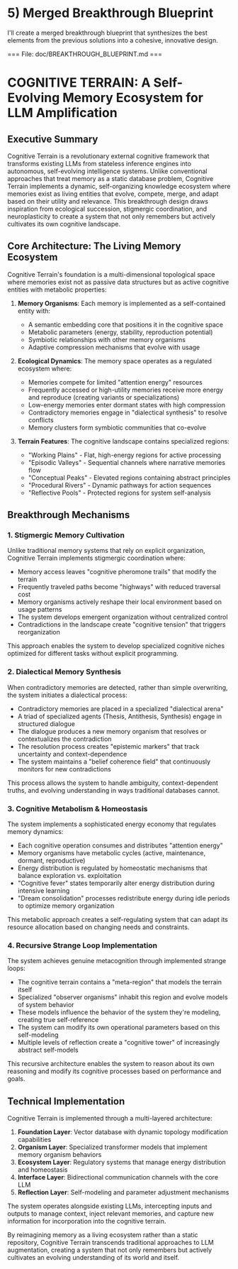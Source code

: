 # 5) Merged Breakthrough Blueprint

I'll create a merged breakthrough blueprint that synthesizes the best elements from the previous solutions into a cohesive, innovative design.

=== File: doc/BREAKTHROUGH_BLUEPRINT.md ===
# COGNITIVE TERRAIN: A Self-Evolving Memory Ecosystem for LLM Amplification

## Executive Summary

Cognitive Terrain is a revolutionary external cognitive framework that transforms existing LLMs from stateless inference engines into autonomous, self-evolving intelligence systems. Unlike conventional approaches that treat memory as a static database problem, Cognitive Terrain implements a dynamic, self-organizing knowledge ecosystem where memories exist as living entities that evolve, compete, merge, and adapt based on their utility and relevance. This breakthrough design draws inspiration from ecological succession, stigmergic coordination, and neuroplasticity to create a system that not only remembers but actively cultivates its own cognitive landscape.

## Core Architecture: The Living Memory Ecosystem

Cognitive Terrain's foundation is a multi-dimensional topological space where memories exist not as passive data structures but as active cognitive entities with metabolic properties:

1. **Memory Organisms**: Each memory is implemented as a self-contained entity with:
   - A semantic embedding core that positions it in the cognitive space
   - Metabolic parameters (energy, stability, reproduction potential)
   - Symbiotic relationships with other memory organisms
   - Adaptive compression mechanisms that evolve with usage

2. **Ecological Dynamics**: The memory space operates as a regulated ecosystem where:
   - Memories compete for limited "attention energy" resources
   - Frequently accessed or high-utility memories receive more energy and reproduce (creating variants or specializations)
   - Low-energy memories enter dormant states with high compression
   - Contradictory memories engage in "dialectical synthesis" to resolve conflicts
   - Memory clusters form symbiotic communities that co-evolve

3. **Terrain Features**: The cognitive landscape contains specialized regions:
   - "Working Plains" - Flat, high-energy regions for active processing
   - "Episodic Valleys" - Sequential channels where narrative memories flow
   - "Conceptual Peaks" - Elevated regions containing abstract principles
   - "Procedural Rivers" - Dynamic pathways for action sequences
   - "Reflective Pools" - Protected regions for system self-analysis

## Breakthrough Mechanisms

### 1. Stigmergic Memory Cultivation

Unlike traditional memory systems that rely on explicit organization, Cognitive Terrain implements stigmergic coordination where:

- Memory access leaves "cognitive pheromone trails" that modify the terrain
- Frequently traveled paths become "highways" with reduced traversal cost
- Memory organisms actively reshape their local environment based on usage patterns
- The system develops emergent organization without centralized control
- Contradictions in the landscape create "cognitive tension" that triggers reorganization

This approach enables the system to develop specialized cognitive niches optimized for different tasks without explicit programming.

### 2. Dialectical Memory Synthesis

When contradictory memories are detected, rather than simple overwriting, the system initiates a dialectical process:

- Contradictory memories are placed in a specialized "dialectical arena"
- A triad of specialized agents (Thesis, Antithesis, Synthesis) engage in structured dialogue
- The dialogue produces a new memory organism that resolves or contextualizes the contradiction
- The resolution process creates "epistemic markers" that track uncertainty and context-dependence
- The system maintains a "belief coherence field" that continuously monitors for new contradictions

This process allows the system to handle ambiguity, context-dependent truths, and evolving understanding in ways traditional databases cannot.

### 3. Cognitive Metabolism & Homeostasis

The system implements a sophisticated energy economy that regulates memory dynamics:

- Each cognitive operation consumes and distributes "attention energy"
- Memory organisms have metabolic cycles (active, maintenance, dormant, reproductive)
- Energy distribution is regulated by homeostatic mechanisms that balance exploration vs. exploitation
- "Cognitive fever" states temporarily alter energy distribution during intensive learning
- "Dream consolidation" processes redistribute energy during idle periods to optimize memory organization

This metabolic approach creates a self-regulating system that can adapt its resource allocation based on changing needs and constraints.

### 4. Recursive Strange Loop Implementation

The system achieves genuine metacognition through implemented strange loops:

- The cognitive terrain contains a "meta-region" that models the terrain itself
- Specialized "observer organisms" inhabit this region and evolve models of system behavior
- These models influence the behavior of the system they're modeling, creating true self-reference
- The system can modify its own operational parameters based on this self-modeling
- Multiple levels of reflection create a "cognitive tower" of increasingly abstract self-models

This recursive architecture enables the system to reason about its own reasoning and modify its cognitive processes based on performance and goals.

## Technical Implementation

Cognitive Terrain is implemented through a multi-layered architecture:

1. **Foundation Layer**: Vector database with dynamic topology modification capabilities
2. **Organism Layer**: Specialized transformer models that implement memory organism behaviors
3. **Ecosystem Layer**: Regulatory systems that manage energy distribution and homeostasis
4. **Interface Layer**: Bidirectional communication channels with the core LLM
5. **Reflection Layer**: Self-modeling and parameter adjustment mechanisms

The system operates alongside existing LLMs, intercepting inputs and outputs to manage context, inject relevant memories, and capture new information for incorporation into the cognitive terrain.

By reimagining memory as a living ecosystem rather than a static repository, Cognitive Terrain transcends traditional approaches to LLM augmentation, creating a system that not only remembers but actively cultivates an evolving understanding of its world and itself.
